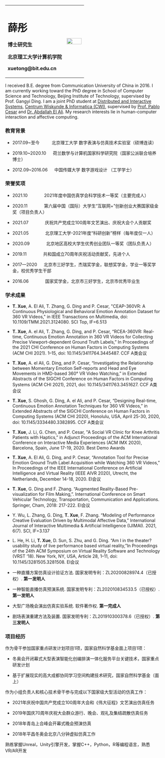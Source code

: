 

<table border="0">
  <tr>
    <td width="75%">
      <h1>薛彤</h1>
      <p><b>博士研究生</b></p>
      <p><b>北京理工大学计算机学院</b></p>
      <p><b>xuetong@bit.edu.cn</b></p>
    </td>
    <td width="25%">
      <img src="https://user-images.githubusercontent.com/57761094/139632689-298b892e-2684-4b25-91ab-fa626c7d194b.jpg" width="100%">   
    </td>
  </tr>
</table>



I received B.E. degree from Communication University of China in 2016. I am currently working toward the PhD degree in School of Computer Science and Technology, Beijing Institute of Technology, supervised by Prof. Gangyi Ding. I am a joint PhD student at [Distributed and Interactive Systems](https://www.dis.cwi.nl/), [Centrum Wiskunde \& Informatica (CWI)](https://www.cwi.nl/), supervised by [Prof. Pablo Cesar](https://www.pablocesar.me/) and [Dr. Abdallah El Ali](https://abdoelali.com/). My research interests lie in human-computer interaction and affective computing.

### 教育背景
  - 2017.09~至今 &emsp; &emsp;  北京理工大学 数字表演与仿真技术实验室（硕博连读）
  
  - 2019.10~2020.10 &emsp; 荷兰数学与计算机国家科学研究院（国家公派联合培养博士）
  
  - 2012.09~2016.06 &emsp; 中国传媒大学 数字游戏设计 （工学学士）


### 荣誉奖项
  - 2021.10 &emsp; &emsp; &emsp;2021年度中国仿真学会科学技术一等奖（主要完成人）
  
  - 2020.11 &emsp; &emsp; &emsp;第六届中国（国际）大学生“互联网+”创新创业大赛国家级金奖（项目负责人）
  
  - 2021.07 &emsp; &emsp; &emsp;庆祝共产党成立100周年文艺演出、庆祝大会个人贡献奖
  
  - 2021.05 &emsp; &emsp; &emsp;北京理工大学-2021年度“科研创新”榜样（每年度仅一人）
  
  - 2020.09 &emsp; &emsp; &emsp;北京地区高校大学生优秀创业团队一等奖（团队负责人）
  
  - 2019.11 &emsp; &emsp; &emsp;共和国成立70周年庆祝活动贡献奖，先进个人
  
  - 2017—2020 &emsp;  北京市三好学生，杰瑞奖学金，联想奖学金，学业一等奖学金，校优秀学生干部
  
  - 2016.06 &emsp; &emsp; &emsp;国家奖学金，北京市三好学生，北京市优秀毕业生


### 学术成果
  - **T. Xue**, A. El Ali, T. Zhang, G. Ding and P. Cesar, "CEAP-360VR: A Continuous Physiological and Behavioral Emotion Annotation Dataset for 360 VR Videos," in IEEE Transactions on Multimedia, doi: 10.1109/TMM.2021.3124080. SCI Top, IF=6.513
  
  - **T. Xue**, A. el Ali, T. Zhang, G. Ding, and P. Cesar, “RCEA-360VR: Real-time, Continuous Emotion Annotation in 360 VR Videos for Collecting Precise Viewport-dependent Ground Truth Labels,” In Proceedings of the 2021 CHI Conference on Human Factors in Computing Systems (ACM CHI 2021). 1–15, doi: 10.1145/3411764.3445487. CCF A类会议
  
  - **T. Xue**, A. el Ali, G. Ding, and P. Cesar, “Investigating the Relationship between Momentary Emotion Self-reports and Head and Eye Movements in HMD-based 360° VR Video Watching,” in Extended Abstracts of the SIGCHI Conference on Human Factors in Computing Systems (ACM CHI 2021), 2021, doi: 10.1145/3411763.3451627. CCF A类会议
  
  - **T. Xue**, S. Ghosh, G. Ding, A. el Ali, and P. Cesar, “Designing Real-time, Continuous Emotion Annotation Techniques for 360 VR Videos,” in Extended Abstracts of the SIGCHI Conference on Human Factors in Computing Systems (ACM CHI 2020), Honolulu, USA, April 25-30, 2020, doi: 10.1145/3334480.3382895. CCF A类会议
  
  - **T. Xue**, J. Li, G. Chen, and P. Cesar, "A Social VR Clinic for Knee Arthritis Patients with Haptics,” in Adjunct Proceedings of the ACM International Conference on Interactive Media Experiences (ACM IMX 2020), Barcelona, Spain, June 17-19, 2020.   Best Demo Awards
  
  - **T. Xue**, A. El Ali, G. Ding, and P. Cesar, “Annotation Tool for Precise Emotion Ground Truth Label Acquisition while Watching 360 VR Videos,” In Proceedings of the IEEE International Conference on Artificial Intelligence and Virtual Reality (IEEE AIVR 2020), Utrecht, the Netherlands, December 14-18, 2020. EI会议
  
  - **T. Xue**, G. Ding and F. Zhang. “Augmented Reality-Based Pre-visualization for Film Making,”. International Conference on Smart Vehicular Technology, Transportation, Communication and Applications. Springer, Cham, 2018: 217-222. EI会议
  
  - Y. Wu, L. Zhang, G. Ding, **T. Xue**, F. Zhang. “Modeling of Performance Creative Evaluation Driven by Multimodal Affective Data,” International Journal of Interactive Multimedia & Artificial Intelligence (IJIMAI). 2021, 6(7). SCI, IF=3.137
  
  - L. He, H. Li, **T. Xue**, D. Sun, S. Zhu, and G. Ding. “Am I in the theater? usability study of live performance based virtual reality,”In Proceedings of the 24th ACM Symposium on Virtual Reality Software and Technology (VRST ‘18). New York, NY, USA, Article 28, 1–11, doi: 10.1145/3281505.3281508. EI会议
  
  - 一种直播方案仿真设计验证方法. 国家发明专利：ZL20200828974.4（已授权）. **第一发明人**
  
  - 一种智能直播仿真预演系统. 国家发明专利：ZL202010834533.5（已授权）. **第一发明人**
  
  - 大型广场晚会演出仿真实验系统. 软件著作权. **第一完成人**
  
  - 剧场表演重建方法及装置. 国家发明专利：ZL201910300378.6（已授权）. **第三发明人**


### 项目经历

作为骨干参加国家重点研发计划项目1项，国家自然科学基金面上项目1项：
  - 冬奥会开闭幕式大型表演智能化创编排演一体化服务平台关键技术，国家重点研发计划
  
  - 基于扩展现实的高大成都协同学习空间构建技术研究，国家自然科学基金（面上）



作为小组负责人和核心技术骨干参与完成以下国家级大型活动的仿真工作：
  - 2021年庆祝中国共产党成立100周年大会和《伟大征程》文艺演出仿真任务
 
  - 2019年国庆70周年庆祝大会群众游行、晚会、观礼及集结疏散仿真任务

  - 2018年青岛上合峰会开幕式晚会预演仿真
 
  - 2018年平昌冬奥会北京八分钟虚拟仿真工作
 

熟练掌握Unreal，Unity引擎开发，掌握C++，Python，R等编程语言，熟悉VR/AR开发



